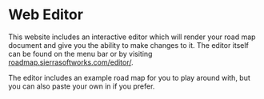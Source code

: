 # Web Editor
This website includes an interactive editor which will render your road map document
and give you the ability to make changes to it. The editor itself can be found on the
menu bar or by visiting [roadmap.sierrasoftworks.com/editor/](https://roadmap.sierrasoftworks.com/editor/).

The editor includes an example road map for you to play around with, but you can also paste
your own in if you prefer.